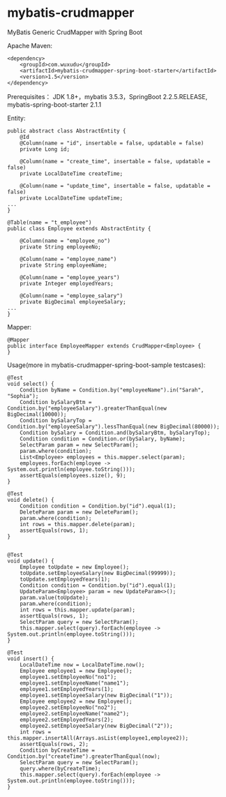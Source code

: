 # mybatis-crudmapper
MyBatis Generic CrudMapper with Spring Boot

Apache Maven:

    <dependency>
        <groupId>com.wuxudu</groupId>
        <artifactId>mybatis-crudmapper-spring-boot-starter</artifactId>
        <version>1.5</version>
    </dependency>
        
Prerequisites：
JDK 1.8+，mybatis 3.5.3，SpringBoot 2.2.5.RELEASE, mybatis-spring-boot-starter 2.1.1

Entity:

    public abstract class AbstractEntity {
        @Id
        @Column(name = "id", insertable = false, updatable = false)
        private Long id;

        @Column(name = "create_time", insertable = false, updatable = false)
        private LocalDateTime createTime;

        @Column(name = "update_time", insertable = false, updatable = false)
        private LocalDateTime updateTime;
    ...
    }

    @Table(name = "t_employee")
    public class Employee extends AbstractEntity {

        @Column(name = "employee_no")
        private String employeeNo;

        @Column(name = "employee_name")
        private String employeeName;

        @Column(name = "employee_years")
        private Integer employedYears;

        @Column(name = "employee_salary")
        private BigDecimal employeeSalary;
    ...
    }

Mapper:

    @Mapper
    public interface EmployeeMapper extends CrudMapper<Employee> {
    }

Usage(more in mybatis-crudmapper-spring-boot-sample testcases):

    @Test
    void select() {
        Condition byName = Condition.by("employeeName").in("Sarah", "Sophia");
        Condition bySalaryBtm = Condition.by("employeeSalary").greaterThanEqual(new BigDecimal(10000));
        Condition bySalaryTop = Condition.by("employeeSalary").lessThanEqual(new BigDecimal(80000));
        Condition bySalary = Condition.and(bySalaryBtm, bySalaryTop);
        Condition condition = Condition.or(bySalary, byName);
        SelectParam param = new SelectParam();
        param.where(condition);
        List<Employee> employees = this.mapper.select(param);
        employees.forEach(employee -> System.out.println(employee.toString()));
        assertEquals(employees.size(), 9);
    }
    
    @Test
    void delete() {
        Condition condition = Condition.by("id").equal(1);
        DeleteParam param = new DeleteParam();
        param.where(condition);
        int rows = this.mapper.delete(param);
        assertEquals(rows, 1);
    }
    
    
    @Test
    void update() {
        Employee toUpdate = new Employee();
        toUpdate.setEmployeeSalary(new BigDecimal(99999));
        toUpdate.setEmployedYears(1);
        Condition condition = Condition.by("id").equal(1);
        UpdateParam<Employee> param = new UpdateParam<>();
        param.value(toUpdate);
        param.where(condition);
        int rows = this.mapper.update(param);
        assertEquals(rows, 1);
        SelectParam query = new SelectParam();
        this.mapper.select(query).forEach(employee -> System.out.println(employee.toString()));
    }
    
    @Test
    void insert() {
        LocalDateTime now = LocalDateTime.now();
        Employee employee1 = new Employee();
        employee1.setEmployeeNo("no1");
        employee1.setEmployeeName("name1");
        employee1.setEmployedYears(1);
        employee1.setEmployeeSalary(new BigDecimal("1"));
        Employee employee2 = new Employee();
        employee2.setEmployeeNo("no2");
        employee2.setEmployeeName("name2");
        employee2.setEmployedYears(2);
        employee2.setEmployeeSalary(new BigDecimal("2"));
        int rows = this.mapper.insertAll(Arrays.asList(employee1,employee2));
        assertEquals(rows, 2);
        Condition byCreateTime = Condition.by("createTime").greaterThanEqual(now);
        SelectParam query = new SelectParam();
        query.where(byCreateTime);
        this.mapper.select(query).forEach(employee -> System.out.println(employee.toString()));
    }
